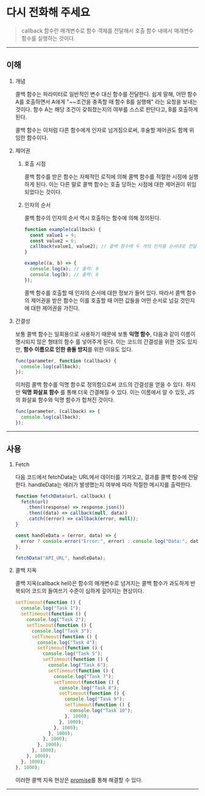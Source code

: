 # 다시 전화해 주세요

> callback 함수란 매개변수로 함수 객체를 전달해서 호출 함수 내에서 매개변수 함수를 실행하는 것이다.

---

## 이해

1. 개념

   콜백 함수는 파라미터로 일반적인 변수 대신 함수를 전달한다. 쉽게 말해, 어떤 함수 A를 호출하면서
   A에게 "~~조건을 충족할 때 함수 B를 실행해" 라는 요청을 보내는 것이다. 함수 A는 해당 조건이
   갖춰졌는지의 여부를 스스로 판단다고, B를 호출하게 된다.

   콜백 함수는 이처럼 다른 함수에게 인자로 넘겨짐으로써, 후술할 제어권도 함께 위임한 함수이다.

2. 제어권

   1. 호출 시점

      콜백 함수를 받은 함수는 자체적인 로직에 의해 콜백 함수를 적절한 시점에 실행하게 된다.
      이는 다른 말로 콜백 함수는 호출 당하는 시점에 대한 제어권이 위임되었다는 것이다.

   1. 인자의 순서

      콜백 함수의 인자의 순서 역시 호출하는 함수에 의해 정의된다.

      ```js
      function example(callback) {
        const value1 = 9;
        const value2 = 6;
        callback(value1, value2); // 콜백 함수에 두 개의 인자를 순서대로 전달
      }

      example((a, b) => {
        console.log(a); // 출력: 9
        console.log(b); // 출력: 6
      });
      ```

      콜백 함수를 호출할 때 인자의 순서에 대한 정보가 들어 있다. 따라서 콜백 함수의 제어권을
      받은 함수는 이를 호출할 때 어떤 값들을 어떤 순서로 넘길 것인지에 대한 제어권을 가진다.

3. 간결성

   보통 콜백 함수는 일회용으로 사용하기 때문에 보통 **익명 함수**, 다음과 같이 이름이 명시되지
   않은 형태의 함수 를 넣어주게 된다. 이는 코드의 간결성을 위한 것도 있지만,
   **함수 이름으로 인한 충돌 방지**를 위한 이유도 있다.

   ```js
   func(parameter, function (callback) {
     console.log(callback);
   });
   ```

   이처럼 콜백 함수를 익명 함수로 정의함으로써 코드의 간결성을 얻을 수 있다. 하지만 **익명 화살표 함수**
   를 통해 더욱 간결해질 수 있다. 이는 이름에서 알 수 있듯, JS의 화살표 함수와 익명 함수가
   합쳐진 것이다.

   ```js
   func(parameter, (callback) => {
     console.log(callback);
   });
   ```

---

## 사용

1. Fetch

   다음 코드에서 fetchData는 URL에서 데이터를 가져오고, 결과를 콜백 함수에 전달한다. handleData는 에러가 발생했는지 여부에 따라 적절한 메시지를 출력한다.

   ```js
   function fetchData(url, callback) {
     fetch(url)
       .then((response) => response.json())
       .then((data) => callback(null, data))
       .catch((error) => callback(error, null));
   }

   const handleData = (error, data) => {
     error ? console.error("Error:", error) : console.log("Data:", data);
   };

   fetchData("API_URL", handleData);
   ```

2. 콜백 지옥

   콜백 지옥(callback hell)은 함수의 매개변수로 넘겨지는 콜백 함수가 과도하게 반복되어 코드의
   들여쓰기 수준이 심하게 깊어지는 현상이다.

   ```js
   setTimeout(function () {
     console.log("Task 1");
     setTimeout(function () {
       console.log("Task 2");
       setTimeout(function () {
         console.log("Task 3");
         setTimeout(function () {
           console.log("Task 4");
           setTimeout(function () {
             console.log("Task 5");
             setTimeout(function () {
               console.log("Task 6");
               setTimeout(function () {
                 console.log("Task 7");
                 setTimeout(function () {
                   console.log("Task 8");
                   setTimeout(function () {
                     console.log("Task 9");
                     setTimeout(function () {
                       console.log("Task 10");
                     }, 1000);
                   }, 1000);
                 }, 1000);
               }, 1000);
             }, 1000);
           }, 1000);
         }, 1000);
       }, 1000);
     }, 1000);
   }, 1000);
   ```

   이러한 콜백 지옥 현상은 [promise](https://github.com/976520/TIL/blob/main/javascript/promise.md)를 통해 해결할 수 있다.

---
